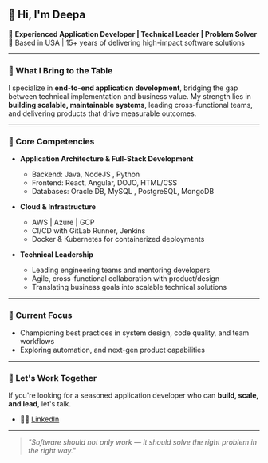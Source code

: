 ## 👋 Hi, I'm Deepa

🎯 **Experienced Application Developer | Technical Leader | Problem Solver**  
📍 Based in USA | 15+ years of delivering high-impact software solutions

---

### 💼 What I Bring to the Table

I specialize in **end-to-end application development**, bridging the gap between technical implementation and business value. My strength lies in **building scalable, maintainable systems**, leading cross-functional teams, and delivering products that drive measurable outcomes.

---

### 🧠 Core Competencies

- **Application Architecture & Full-Stack Development**
  - Backend:  Java, NodeJS , Python
  - Frontend: React, Angular, DOJO, HTML/CSS
  - Databases: Oracle DB, MySQL , PostgreSQL, MongoDB

- **Cloud & Infrastructure**
  - AWS | Azure | GCP  
  - CI/CD with GitLab Runner, Jenkins  
  - Docker & Kubernetes for containerized deployments


- **Technical Leadership**
  - Leading engineering teams and mentoring developers  
  - Agile, cross-functional collaboration with product/design  
  - Translating business goals into scalable technical solutions

---

### 📌 Current Focus

- Championing best practices in system design, code quality, and team workflows  
- Exploring automation, and next-gen product capabilities  

---


### 🤝 Let's Work Together

If you're looking for a seasoned application developer who can **build, scale, and lead**, let's talk.

- 🧑‍💼 [LinkedIn](https://www.linkedin.com/in/deepa-sb/)  

---

> _"Software should not only work — it should solve the right problem in the right way."_  
